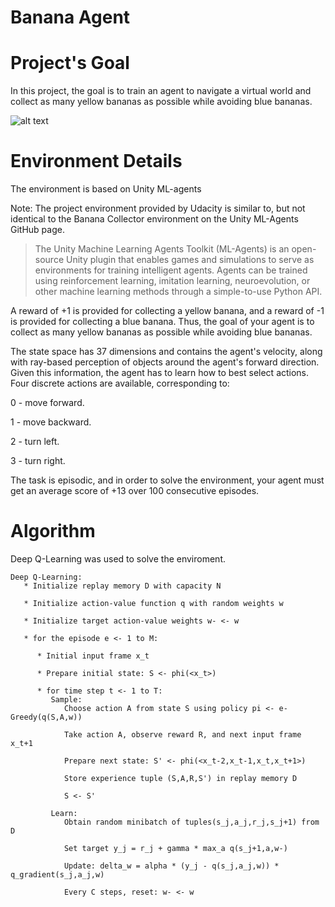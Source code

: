 # Banana Agent

# Project's Goal

In this project, the goal is to train an agent to navigate a virtual world and collect as many yellow bananas as possible while avoiding blue bananas.

![alt text](https://github.com/saj122/BananaAgent/blob/master/images/banana.gif)

# Environment Details

The environment is based on Unity ML-agents

Note: The project environment provided by Udacity is similar to, but not identical to the Banana Collector environment on the Unity ML-Agents GitHub page.

> The Unity Machine Learning Agents Toolkit (ML-Agents) is an open-source Unity plugin that enables games and 
simulations to serve as environments for training intelligent agents. Agents can be trained using reinforcement 
learning, imitation learning, neuroevolution, or other machine learning methods through a simple-to-use Python API.

A reward of +1 is provided for collecting a yellow banana, and a reward of -1 is provided for collecting a blue banana. Thus, the goal of your agent is to collect as many yellow bananas as possible while avoiding blue bananas.

The state space has 37 dimensions and contains the agent's velocity, along with ray-based perception of objects around the agent's forward direction. Given this information, the agent has to learn how to best select actions. Four discrete actions are available, corresponding to:

0 - move forward.

1 - move backward.

2 - turn left.

3 - turn right.

The task is episodic, and in order to solve the environment, your agent must get an average score of +13 over 100 consecutive episodes.

# Algorithm
Deep Q-Learning was used to solve the enviroment.

```
Deep Q-Learning:
   * Initialize replay memory D with capacity N
   
   * Initialize action-value function q with random weights w
   
   * Initialize target action-value weights w- <- w
   
   * for the episode e <- 1 to M:
   
      * Initial input frame x_t
      
      * Prepare initial state: S <- phi(<x_t>)
      
      * for time step t <- 1 to T:
         Sample:
            Choose action A from state S using policy pi <- e-Greedy(q(S,A,w))
         
            Take action A, observe reward R, and next input frame x_t+1
         
            Prepare next state: S' <- phi(<x_t-2,x_t-1,x_t,x_t+1>)
         
            Store experience tuple (S,A,R,S') in replay memory D
         
            S <- S'
         
         Learn:
            Obtain random minibatch of tuples(s_j,a_j,r_j,s_j+1) from D
         
            Set target y_j = r_j + gamma * max_a q(s_j+1,a,w-)
         
            Update: delta_w = alpha * (y_j - q(s_j,a_j,w)) * q_gradient(s_j,a_j,w)
         
            Every C steps, reset: w- <- w
```
